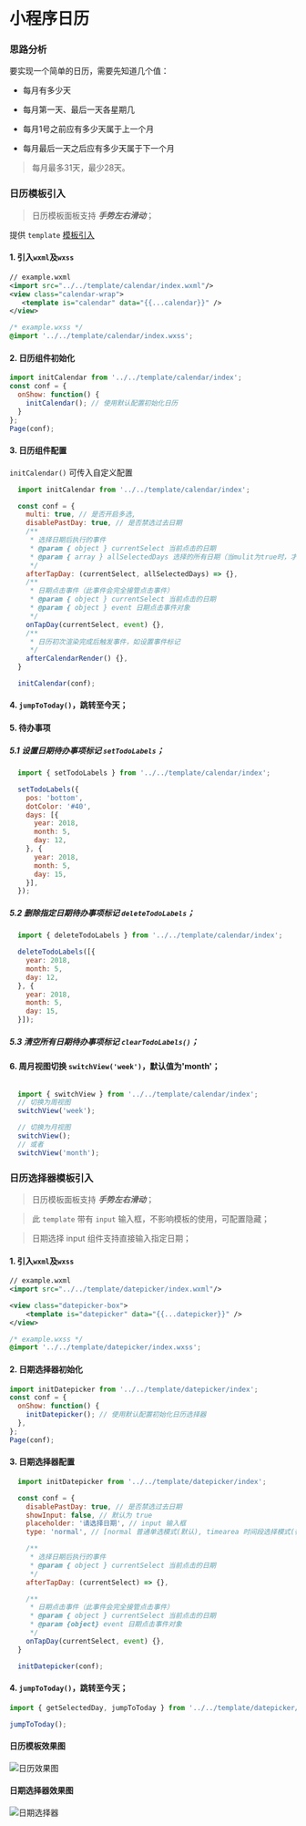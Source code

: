 # 小程序日历

### 思路分析

要实现一个简单的日历，需要先知道几个值：

- 每月有多少天

- 每月第一天、最后一天各星期几

- 每月1号之前应有多少天属于上一个月

- 每月最后一天之后应有多少天属于下一个月

> 每月最多31天，最少28天。

### 日历模板引入
> 日历模板面板支持 ***手势左右滑动***；

提供 `template` [模板引入](https://mp.weixin.qq.com/debug/wxadoc/dev/framework/view/wxml/template.html)

#### 1. 引入`wxml`及`wxss`
```xml
// example.wxml
<import src="../../template/calendar/index.wxml"/>
<view class="calendar-wrap">
   <template is="calendar" data="{{...calendar}}" />
</view>
```
```css
/* example.wxss */
@import '../../template/calendar/index.wxss';
```

#### 2. 日历组件初始化
```js
import initCalendar from '../../template/calendar/index';
const conf = {
  onShow: function() {
    initCalendar(); // 使用默认配置初始化日历
  }
};
Page(conf);
```

#### 3. 日历组件配置

`initCalendar()` 可传入自定义配置

```js
  import initCalendar from '../../template/calendar/index';

  const conf = { 
    multi: true, // 是否开启多选,
    disablePastDay: true, // 是否禁选过去日期
    /**
     * 选择日期后执行的事件
     * @param { object } currentSelect 当前点击的日期
     * @param { array } allSelectedDays 选择的所有日期（当mulit为true时，才有allSelectedDays参数）
     */
    afterTapDay: (currentSelect, allSelectedDays) => {},
    /**
     * 日期点击事件（此事件会完全接管点击事件）
     * @param { object } currentSelect 当前点击的日期
     * @param { object } event 日期点击事件对象
     */
    onTapDay(currentSelect, event) {},
    /**
     * 日历初次渲染完成后触发事件，如设置事件标记
     */
    afterCalendarRender() {},
  }

  initCalendar(conf);
```

#### 4. `jumpToToday()`，跳转至今天；

#### 5. 待办事项

##### 5.1 设置日期待办事项标记 `setTodoLabels`；

```js
  import { setTodoLabels } from '../../template/calendar/index';

  setTodoLabels({
    pos: 'bottom',
    dotColor: '#40',
    days: [{
      year: 2018,
      month: 5,
      day: 12,
    }, {
      year: 2018,
      month: 5,
      day: 15,
    }],
  });
```

##### 5.2 删除指定日期待办事项标记 `deleteTodoLabels`；

```js
  import { deleteTodoLabels } from '../../template/calendar/index';

  deleteTodoLabels([{
    year: 2018,
    month: 5,
    day: 12,
  }, {
    year: 2018,
    month: 5,
    day: 15,
  }]);
```

##### 5.3 清空所有日期待办事项标记 `clearTodoLabels()`；

#### 6. 周月视图切换 `switchView('week')`，默认值为'month'；

```js

  import { switchView } from '../../template/calendar/index';
  // 切换为周视图
  switchView('week');

  // 切换为月视图
  switchView();
  // 或者
  switchView('month');
```


### 日历选择器模板引入
> 日历模板面板支持 ***手势左右滑动***；

> 此 `template` 带有 `input` 输入框，不影响模板的使用，可配置隐藏；

> 日期选择 input 组件支持直接输入指定日期；

#### 1. 引入`wxml`及`wxss`
```xml
// example.wxml
<import src="../../template/datepicker/index.wxml"/>

<view class="datepicker-box">
	<template is="datepicker" data="{{...datepicker}}" />
</view>
```
```css
/* example.wxss */
@import '../../template/datepicker/index.wxss';
```

#### 2. 日期选择器初始化
```js
import initDatepicker from '../../template/datepicker/index';
const conf = {
  onShow: function() {
    initDatepicker(); // 使用默认配置初始化日历选择器
  },
};
Page(conf);
```

#### 3. 日期选择器配置

```js
  import initDatepicker from '../../template/datepicker/index';

  const conf = {
    disablePastDay: true, // 是否禁选过去日期
    showInput: false, // 默认为 true
    placeholder: '请选择日期', // input 输入框
    type: 'normal', // [normal 普通单选模式(默认), timearea 时间段选择模式(待开发), multiSelect 多选模式(待完善)]

    /**
     * 选择日期后执行的事件
     * @param { object } currentSelect 当前点击的日期
     */
    afterTapDay: (currentSelect) => {},

    /**
     * 日期点击事件（此事件会完全接管点击事件）
     * @param { object } currentSelect 当前点击的日期
     * @param {object} event 日期点击事件对象
     */
    onTapDay(currentSelect, event) {},
  }

  initDatepicker(conf);
```

#### 4. `jumpToToday()`，跳转至今天；

```js
import { getSelectedDay, jumpToToday } from '../../template/datepicker/index';

jumpToToday();

```

#### 日历模板效果图

![日历效果图](https://raw.githubusercontent.com/treadpit/wx_calendar/develop/screenshot/screenshot_calendar.gif)

#### 日期选择器效果图

![日期选择器](https://raw.githubusercontent.com/treadpit/wx_calendar/develop/screenshot/screenshow_datepicker.gif)
